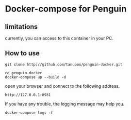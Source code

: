 Docker-compose for Penguin
==========================

## limitations

currently, you can access to this container in your PC.

## How to use

```
git clone http://github.com/tanupoo/penguin-docker.git
```

```
cd penguin-docker
docker-compose up --build -d
```

open your browser and connect to the following address.

```
http://127.0.0.1:8981
```

If you have any trouble, the logging message may help you.

```
docker-compose logs -f
```

